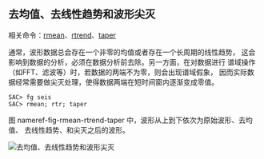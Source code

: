 ## 去均值、去线性趋势和波形尖灭

相关命令：[rmean](/commands/rmean.html)、[rtrend](/commands/rtrend.html)、[taper](/commands/taper.html)

通常，波形数据总会存在一个非零的均值或者存在一个长周期的线性趋势，
这会影响到数据的分析，必须在数据分析前去除。另一方面，在对数据进行
谱域操作（如FFT、滤波等）时，若数据的两端不为零，则会出现谱域假象，
因而实际数据经常需要做尖灭处理，使得数据两端在短时间窗内逐渐变成零值。

``` {.bash}
SAC> fg seis
SAC> rmean; rtr; taper
```

图 nameref-fig-rmean-rtrend-taper
中，波形从上到下依次为原始波形、去均值、 去线性趋势、和尖灭之后的波形。

![去均值、去线性趋势和波形尖灭](rmean-rtrend-taper)
